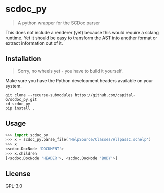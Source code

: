 # scdoc_py

> A python wrapper for the SCDoc parser

This does not include a renderer (yet) because this would require a sclang runtime.
Yet it should be easy to transform the AST into another format or extract information out of it.

## Installation

> Sorry, no wheels yet - you have to build it yourself.

Make sure you have the Python development headers available on your system.

```shell
git clone --recurse-submodules https://github.com/capital-G/scdoc_py.git
cd scdoc_py
pip install .
```

## Usage

```python
>>> import scdoc_py
>>> x = scdoc_py.parse_file('HelpSource/Classes/AllpassC.schelp')
>>> x
<scdoc.DocNode 'DOCUMENT'>
>>> x.children
[<scdoc.DocNode 'HEADER'>, <scdoc.DocNode 'BODY'>]
```

## License

GPL-3.0
